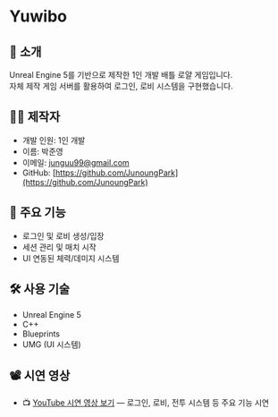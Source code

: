 # Yuwibo

## 📌 소개
Unreal Engine 5를 기반으로 제작한 1인 개발 배틀 로얄 게임입니다.  
자체 제작 게임 서버를 활용하여 로그인, 로비 시스템을 구현했습니다.

## 🙋‍♂️ 제작자
- 개발 인원: 1인 개발 
- 이름: 박준영
- 이메일: junguu99@gmail.com
- GitHub: [https://github.com/JunoungPark](https://github.com/JunoungPark)
  
## 🎯 주요 기능
- 로그인 및 로비 생성/입장
- 세션 관리 및 매치 시작
- UI 연동된 체력/데미지 시스템

## 🛠️ 사용 기술
- Unreal Engine 5
- C++
- Blueprints
- UMG (UI 시스템)

## 📽️ 시연 영상
- 📺 [YouTube 시연 영상 보기](https://youtu.be/G17inX9z-xU) — 로그인, 로비, 전투 시스템 등 주요 기능 시연

